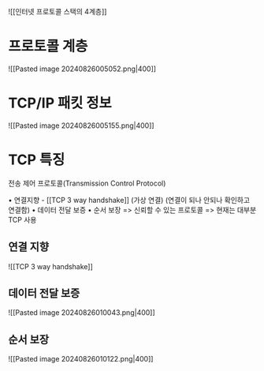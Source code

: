 
![[인터넷 프로토콜 스택의 4계층]]

# 프로토콜 계층
![[Pasted image 20240826005052.png|400]]

# TCP/IP 패킷 정보
![[Pasted image 20240826005155.png|400]]

# TCP 특징
전송 제어 프로토콜(Transmission Control Protocol)

• 연결지향 - [[TCP 3 way handshake]] (가상 연결) (연결이 되나 안되나 확인하고 연결함)
• 데이터 전달 보증
• 순서 보장
=> 신뢰할 수 있는 프로토콜
=> 현재는 대부분 TCP 사용

## 연결 지향
![[TCP 3 way handshake]]
## 데이터 전달 보증
![[Pasted image 20240826010043.png|400]]

## 순서 보장
![[Pasted image 20240826010122.png|400]]

